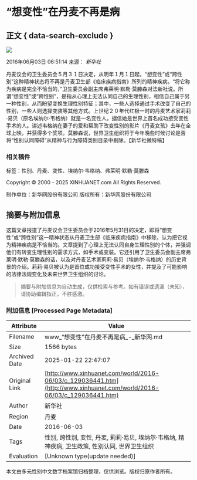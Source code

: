 # “想变性”在丹麦不再是病

## 正文 { data-search-exclude }


![](http://www.xinhuanet.com/imgs2015/xhwxlogo300.jpg)

2016年06月03日 06:51:14 来源： _新华社_

丹麦议会的卫生委员会５月３１日决定，从明年１月１日起，“想变性”或“跨性别”这种精神状态将不再是丹麦卫生部《临床疾病指南》所列的精神疾病。“将它称为疾病是完全不恰当的，”卫生委员会副主席弗莱明·默勒·莫滕森对法新社说。所谓“想变性”或“跨性别”，是指从心理上无法认同自己的生理性别，相信自己属于另一种性别，从而盼望变换生理性别特征；其中，一些人选择通过手术改变了自己的性别，一些人则选择变装等其他方式。上世纪２０年代红极一时的丹麦艺术家莉莉·易贝（原名埃纳尔·韦格纳）就是一名变性人。据信她是世界上首名成功接受变性手术的人。讲述韦格纳在妻子的爱和帮助下改变性别的影片《丹麦女孩》去年在全球上映，并获得多个奖项。莫滕森说，世界卫生组织将于今年晚些时候讨论是否将“性别认同障碍”从精神与行为障碍类别目录中剔除。【新华社微特稿】

### 相关稿件
标签：性别、丹麦、变性、埃纳尔·韦格纳、弗莱明·默勒·莫滕森

Copyright © 2000 - 2025 XINHUANET.com All Rights Reserved.

制作单位：新华网股份有限公司  版权所有：新华网股份有限公司
<!-- tcd_original_link http://www.xinhuanet.com/world/2016-06/03/c_129036441.htm -->


## 摘要与附加信息

<!-- tcd_abstract -->
这篇文章报道了丹麦议会卫生委员会于2016年5月31日的决定，即将“想变性”或“跨性别”这一精神状态从丹麦卫生部《临床疾病指南》中移除，认为把它视为精神疾病是不恰当的。文章提到了心理上无法认同自身生理性别的个体，并强调他们有转变生理性别的需求方式，如手术或变装。它还引用了卫生委员会副主席弗莱明·默勒·莫滕森的话，以及对丹麦艺术家莉莉·易贝（埃纳尔·韦格纳）的历史背景的介绍。莉莉·易贝被认为是首位成功接受变性手术的女性，并提及了可能影响的法律法规变化及未来世界卫生组织的讨论。
<!-- tcd_abstract_end -->

> 摘要与附加信息为自动生成，仅供检索与参考。如有错误或遗漏（未知），请协助编辑指正，不胜感激。

### 附加信息 [Processed Page Metadata]

| Attribute       | Value                                  |
|-----------------|----------------------------------------|
| Filename        | www_“想变性”在丹麦不再是病_-_新华网.md                             |
| Size            | 1566 bytes                           |
| Archived Date   | 2025-01-22 22:47:07                             |
| Original Link   | [http://www.xinhuanet.com/world/2016-06/03/c_129036441.htm](http://www.xinhuanet.com/world/2016-06/03/c_129036441.htm)                       |
| Author          | 新华社                               |
| Region          | 丹麦                               |
| Date            | 2016-06-03                                 |
| Tags            | 性别, 跨性别, 变性, 丹麦, 莉莉·易贝, 埃纳尔·韦格纳, 精神疾病, 卫生政策, 性别认同, 世界卫生组织                                 |
| Evaluation            | [Unknown type(update needed)]                                 |
<!-- tcd_table_end -->

本文由多元性别中文数字档案馆归档整理，仅供浏览。版权归原作者所有。
